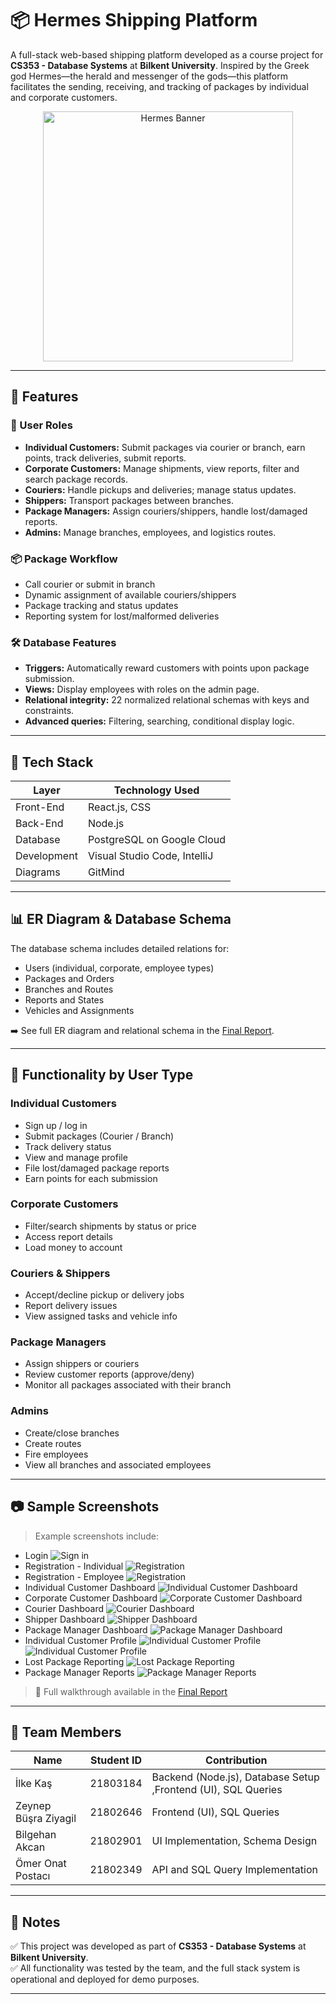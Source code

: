 # 📦 Hermes Shipping Platform

A full-stack web-based shipping platform developed as a course project for **CS353 - Database Systems** at **Bilkent University**. Inspired by the Greek god Hermes—the herald and messenger of the gods—this platform facilitates the sending, receiving, and tracking of packages by individual and corporate customers.

<p align="center">
  <img src="./logo.png" alt="Hermes Banner" width="400"/>
</p>


---

## 🚀 Features

### 👥 User Roles
- **Individual Customers:** Submit packages via courier or branch, earn points, track deliveries, submit reports.
- **Corporate Customers:** Manage shipments, view reports, filter and search package records.
- **Couriers:** Handle pickups and deliveries; manage status updates.
- **Shippers:** Transport packages between branches.
- **Package Managers:** Assign couriers/shippers, handle lost/damaged reports.
- **Admins:** Manage branches, employees, and logistics routes.

### 📦 Package Workflow
- Call courier or submit in branch
- Dynamic assignment of available couriers/shippers
- Package tracking and status updates
- Reporting system for lost/malformed deliveries

### 🛠️ Database Features
- **Triggers:** Automatically reward customers with points upon package submission.
- **Views:** Display employees with roles on the admin page.
- **Relational integrity:** 22 normalized relational schemas with keys and constraints.
- **Advanced queries:** Filtering, searching, conditional display logic.

---

## 🧰 Tech Stack

| Layer         | Technology Used            |
|---------------|-----------------------------|
| Front-End     | React.js, CSS               |
| Back-End      | Node.js                     |
| Database      | PostgreSQL on Google Cloud  |
| Development   | Visual Studio Code, IntelliJ |
| Diagrams      | GitMind                     |

---

## 📊 ER Diagram & Database Schema

The database schema includes detailed relations for:
- Users (individual, corporate, employee types)
- Packages and Orders
- Branches and Routes
- Reports and States
- Vehicles and Assignments

➡️ See full ER diagram and relational schema in the [Final Report](https://github.com/ilke-kas/Hermes/blob/bdc1b622957b653628b2adac24c743949267f710/reports/Final%20Report%20CS353.pdf).

---

## 🔐 Functionality by User Type

### Individual Customers
- Sign up / log in
- Submit packages (Courier / Branch)
- Track delivery status
- View and manage profile
- File lost/damaged package reports
- Earn points for each submission

### Corporate Customers
- Filter/search shipments by status or price
- Access report details
- Load money to account

### Couriers & Shippers
- Accept/decline pickup or delivery jobs
- Report delivery issues
- View assigned tasks and vehicle info

### Package Managers
- Assign shippers or couriers
- Review customer reports (approve/deny)
- Monitor all packages associated with their branch

### Admins
- Create/close branches
- Create routes
- Fire employees
- View all branches and associated employees

---

## 📷 Sample Screenshots

> Example screenshots include:
- Login
  ![Sign in](./images/signin.png)
- Registration - Individual
  ![Registration](./images/register.png)
- Registration - Employee
  ![Registration](./images/register_employee.png)
- Individual Customer Dashboard
  ![Individual Customer Dashboard](./images/individual_customer_home_page.png)
- Corporate Customer Dashboard
  ![Corporate Customer Dashboard](./images/corporate_customer_page.png)
- Courier Dashboard
  ![Courier Dashboard](./images/courier_home_page.png)
- Shipper Dashboard
  ![Shipper Dashboard](./images/shipper_home_page.png)
- Package Manager Dashboard
  ![Package Manager Dashboard](./images/package_manager_home_page.png)
- Individual Customer Profile
  ![Individual Customer Profile](./images/profile_1.png)
  ![Individual Customer Profile](./images/profile_2.png)
- Lost Package Reporting
  ![Lost Package Reporting](./images/lost_package_report.png)
- Package Manager Reports
  ![Package Manager Reports](./images/package_manager_reports.png)

> 📎 Full walkthrough available in the [Final Report](https://github.com/ilke-kas/Hermes/blob/bdc1b622957b653628b2adac24c743949267f710/reports/Final%20Report%20CS353.pdf)

---

## 📝 Team Members

| Name                    | Student ID  | Contribution                                   |
|-------------------------|-------------|------------------------------------------------|
| İlke Kaş                | 21803184    | Backend (Node.js), Database Setup ,Frontend (UI), SQL Queries               |
| Zeynep Büşra Ziyagil    | 21802646    | Frontend (UI), SQL Queries                     |
| Bilgehan Akcan          | 21802901    | UI Implementation, Schema Design               |
| Ömer Onat Postacı       | 21802349    | API and SQL Query Implementation               |

---

## 📣 Notes

✅ This project was developed as part of **CS353 - Database Systems** at **Bilkent University**.  
✅ All functionality was tested by the team, and the full stack system is operational and deployed for demo purposes.

---

